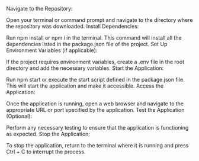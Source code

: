 Navigate to the Repository:

Open your terminal or command prompt and navigate to the directory where the repository was downloaded.
Install Dependencies:

Run npm install or npm i in the terminal. This command will install all the dependencies listed in the package.json file of the project.
Set Up Environment Variables (if applicable):

If the project requires environment variables, create a .env file in the root directory and add the necessary variables.
Start the Application:

Run npm start or execute the start script defined in the package.json file. This will start the application and make it accessible.
Access the Application:

Once the application is running, open a web browser and navigate to the appropriate URL or port specified by the application.
Test the Application (Optional):

Perform any necessary testing to ensure that the application is functioning as expected.
Stop the Application:

To stop the application, return to the terminal where it is running and press Ctrl + C to interrupt the process.